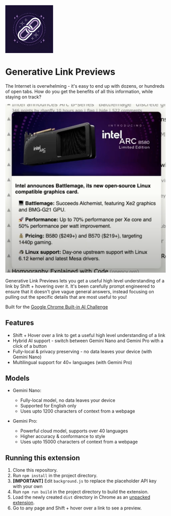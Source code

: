 <img src="images/link-icon.webp" alt="Link Preview Icon" style="max-height: 150px;">

# Generative Link Previews

The Internet is overwhelming - it's easy to end up with dozens, or hundreds of open tabs. How do you get the benefits of all this information, while staying on track?

![alt text](image-1.png)

Generative Link Previews lets you get a useful high level understanding of a link by Shift + hovering over it.
It's been carefully prompt engineered to ensure that it doesn't give vague general answers, instead focusing on pulling out the specific details that are most useful to you!

Built for the [Google Chrome Built-in AI Challenge](https://googlechromeai.devpost.com/)

## Features

- Shift + Hover over a link to get a useful high level understanding of a link
- Hybrid AI support - switch between Gemini Nano and Gemini Pro with a click of a button
- Fully-local & privacy preserving - no data leaves your device (with Gemini Nano)
- Multilingual support for 40+ languages (with Gemini Pro)

## Models

- Gemini Nano:
  - Fully-local model, no data leaves your device
  - Supported for English only
  - Uses upto 1200 characters of context from a webpage

- Gemini Pro:
  - Powerful cloud model, supports over 40 languages
  - Higher accuracy & conformance to style 
  - Uses upto 15000 characters of context from a webpage

## Running this extension

1. Clone this repository.
2. Run `npm install` in the project directory.
3. **[IMPORTANT]** Edit `background.js` to replace the placeholder API key with your own
4. Run `npm run build` in the project directory to build the extension.
5. Load the newly created `dist` directory in Chrome as an [unpacked extension](https://developer.chrome.com/docs/extensions/get-started/tutorial/hello-world#load-unpacked).
6. Go to any page and Shift + hover over a link to see a preview.